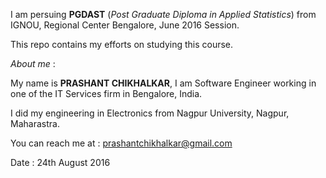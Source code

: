 I am persuing **PGDAST** (*Post Graduate Diploma in Applied Statistics*) from IGNOU, 
Regional Center Bengalore, June 2016 Session.

This repo contains my efforts on studying this course.

*About me* : 

My name is **PRASHANT CHIKHALKAR**, I am Software Engineer working in one of the
IT Services firm in Bengalore, India.

I did my engineering in Electronics from Nagpur University, Nagpur, Maharastra.

You can reach me at : prashantchikhalkar@gmail.com

Date : 24th August 2016
